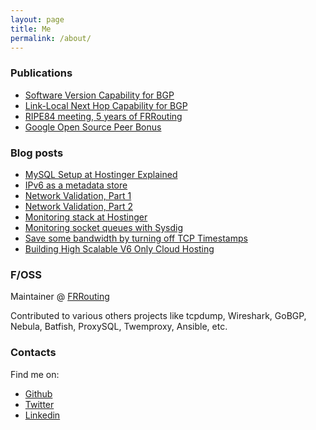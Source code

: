 ```yaml
---
layout: page
title: Me
permalink: /about/
---
```


### Publications

* [Software Version Capability for BGP](https://datatracker.ietf.org/doc/draft-abraitis-bgp-version-capability)
* [Link-Local Next Hop Capability for BGP](https://datatracker.ietf.org/doc/draft-white-linklocal-capability)
* [RIPE84 meeting, 5 years of FRRouting](https://ripe84.ripe.net/archives/video/788)
* [Google Open Source Peer Bonus](/images/gospb.jpg)

### Blog posts

* [MySQL Setup at Hostinger Explained](https://percona.community/blog/2018/12/11/mysql-setup-hostinger-explained)
* [IPv6 as a metadata store](https://blog.apnic.net/2017/05/29/ipv6-metadata-store)
* [Network Validation, Part 1](https://blog.apnic.net/2021/12/13/how-to-employing-network-validation)
* [Network Validation, Part 2](https://blog.apnic.net/2022/01/10/how-to-employing-network-validation-part-2)
* [Monitoring stack at Hostinger](https://prometheus.io/blog/2019/02/06/interview-with-hostinger)
* [Monitoring socket queues with Sysdig](https://sysdig.com/blog/monitoring-memcached-and-socket-queues-with-sysdig)
* [Save some bandwidth by turning off TCP Timestamps](http://highscalability.com/blog/2015/10/14/save-some-bandwidth-by-turning-off-tcp-timestamps.html)
* [Building High Scalable V6 Only Cloud Hosting](https://www.hostinger.com/blog/awex-ipv6)

### F/OSS

Maintainer @ [FRRouting][frrouting]

Contributed to various others projects like tcpdump, Wireshark, GoBGP, Nebula, Batfish, ProxySQL, Twemproxy, Ansible, etc.

### Contacts

Find me on:
* [Github][github]
* [Twitter][Twitter]
* [Linkedin][linkedin]

[github]: https://github.com/ton31337
[twitter]: https://twitter.com/abradona
[linkedin]: https://www.linkedin.com/in/ton31337
[frrouting]: https://frrouting.org
